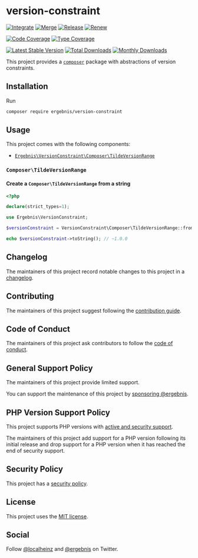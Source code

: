 # version-constraint

[![Integrate](https://github.com/ergebnis/version-constraint/workflows/Integrate/badge.svg)](https://github.com/ergebnis/version-constraint/actions)
[![Merge](https://github.com/ergebnis/version-constraint/workflows/Merge/badge.svg)](https://github.com/ergebnis/version-constraint/actions)
[![Release](https://github.com/ergebnis/version-constraint/workflows/Release/badge.svg)](https://github.com/ergebnis/version-constraint/actions)
[![Renew](https://github.com/ergebnis/version-constraint/workflows/Renew/badge.svg)](https://github.com/ergebnis/version-constraint/actions)

[![Code Coverage](https://codecov.io/gh/ergebnis/version-constraint/branch/main/graph/badge.svg)](https://codecov.io/gh/ergebnis/version-constraint)
[![Type Coverage](https://shepherd.dev/github/ergebnis/version-constraint/coverage.svg)](https://shepherd.dev/github/ergebnis/version-constraint)

[![Latest Stable Version](https://poser.pugx.org/ergebnis/version-constraint/v/stable)](https://packagist.org/packages/ergebnis/version-constraint)
[![Total Downloads](https://poser.pugx.org/ergebnis/version-constraint/downloads)](https://packagist.org/packages/ergebnis/version-constraint)
[![Monthly Downloads](http://poser.pugx.org/ergebnis/version-constraint/d/monthly)](https://packagist.org/packages/ergebnis/version-constraint)

This project provides a [`composer`](https://getcomposer.org) package with abstractions of version constraints.

## Installation

Run

```sh
composer require ergebnis/version-constraint
```

## Usage

This project comes with the following components:

- [`Ergebnis\VersionConstraint\Composer\TildeVersionRange`](#composertildeversionrange)

### `Composer\TildeVersionRange`

#### Create a `Composer\TildeVersionRange` from a string

```php
<?php

declare(strict_types=1);

use Ergebnis\VersionConstraint;

$versionConstraint = VersionConstraint\Composer\TildeVersionRange::fromString('~1.0.0');

echo $versionConstraint->toString(); // ~1.0.0
```

## Changelog

The maintainers of this project record notable changes to this project in a [changelog](CHANGELOG.md).

## Contributing

The maintainers of this project suggest following the [contribution guide](.github/CONTRIBUTING.md).

## Code of Conduct

The maintainers of this project ask contributors to follow the [code of conduct](https://github.com/ergebnis/.github/blob/main/CODE_OF_CONDUCT.md).

## General Support Policy

The maintainers of this project provide limited support.

You can support the maintenance of this project by [sponsoring @ergebnis](https://github.com/sponsors/ergebnis).

## PHP Version Support Policy

This project supports PHP versions with [active and security support](https://www.php.net/supported-versions.php).

The maintainers of this project add support for a PHP version following its initial release and drop support for a PHP version when it has reached the end of security support.

## Security Policy

This project has a [security policy](.github/SECURITY.md).

## License

This project uses the [MIT license](LICENSE.md).

## Social

Follow [@localheinz](https://twitter.com/intent/follow?screen_name=localheinz) and [@ergebnis](https://twitter.com/intent/follow?screen_name=ergebnis) on Twitter.
